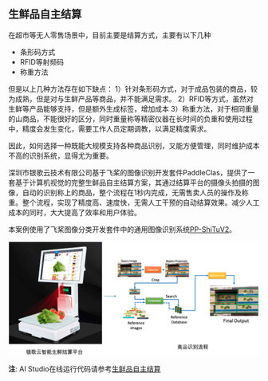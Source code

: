 ## 生鲜品自主结算

在超市等无人零售场景中，目前主要是结算方式，主要有以下几种

- 条形码方式
- RFID等射频码
- 称重方法

但是以上几种方法存在如下缺点： 1）针对条形码方式，对于成品包装的商品，较为成熟，但是对与生鲜产品等商品，并不能满足需求。 2）RFID等方式，虽然对生鲜等产品能够支持，但是额外生成标签，增加成本 3）称重方法，对于相同重量的山商品，不能很好的区分，同时重量称等精密仪器在长时间的负重和使用过程中，精度会发生变化，需要工作人员定期调教，以满足精度需求。

因此，如何选择一种既能大规模支持各种商品识别，又能方便管理，同时维护成本不高的识别系统，显得尤为重要。

深圳市银歌云技术有限公司基于飞桨的图像识别开发套件PaddleClas，提供了一套基于计算机视觉的完整生鲜品自主结算方案，其通过结算平台的摄像头拍摄的图像，自动的识别称上的商品，整个流程在1秒内完成，无需售卖人员的操作及称重。整个流程，实现了精度高、速度快，无需人工干预的自动结算效果。减少人工成本的同时，大大提高了效率和用户体验。

本案例使用了飞桨图像分类开发套件中的通用图像识别系统[PP-ShiTuV2](../../PPShiTu/PPShiTuV2_introduction.md)。


![result](./imgs/yingeo.png)

**注**: AI Studio在线运行代码请参考[生鲜品自主结算](https://aistudio.baidu.com/aistudio/projectdetail/4486158)

